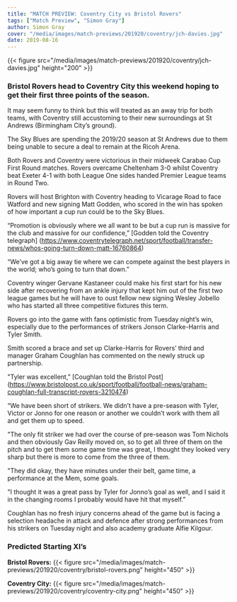 ```yaml
---
title: "MATCH PREVIEW: Coventry City vs Bristol Rovers"
tags: ["Match Preview", "Simon Gray"]
author: Simon Gray
cover: "/media/images/match-previews/201920/coventry/jch-davies.jpg"
date: 2019-08-16
---
```

{{< figure src="/media/images/match-previews/201920/coventry/jch-davies.jpg" height="200" >}}

### Bristol Rovers head to Coventry City this weekend hoping to get their first three points of the season.

It may seem funny to think but this will treated as an away trip for both teams, with Coventry still accustoming to their new surroundings at St Andrews (Birmingham City’s ground).

The Sky Blues are spending the 2019/20 season at St Andrews due to them being unable to secure a deal to remain at the Ricoh Arena. 

  <!--more-->

Both Rovers and Coventry were victorious in their midweek Carabao Cup First Round matches. Rovers overcame Cheltenham 3-0 whilst Coventry beat Exeter 4-1 with both League One sides handed Premier League teams in Round Two. 

Rovers will host Brighton with Coventry heading to Vicarage Road to face Watford and new signing Matt Godden, who scored in the win has spoken of how important a cup run could be to the Sky Blues.

“Promotion is obviously where we all want to be but a cup run is massive for the club and massive for our confidence,” [Godden told the Coventry telegraph] (https://www.coventrytelegraph.net/sport/football/transfer-news/whos-going-turn-down-matt-16760864)

“We’ve got a big away tie where we can compete against the best players in the world; who’s going to turn that down.”

Coventry winger Gervane Kastaneer could make his first start for his new side after recovering from an ankle injury that kept him out of the first two league games but he will have to oust fellow new signing Wesley Jobello who has started all three competitive fixtures this term.

<script src="https://www.buzzsprout.com/276671/1546672-build-up-coventry-city-a.js?player=small" type="text/javascript" charset="utf-8"></script>

Rovers go into the game with fans optimistic from Tuesday night’s win, especially due to the performances of strikers Jonson Clarke-Harris and Tyler Smith.

Smith scored a brace and set up Clarke-Harris for Rovers’ third and manager Graham Coughlan has commented on the newly struck up partnership.

"Tyler was excellent,” [Coughlan told the Bristol Post] (https://www.bristolpost.co.uk/sport/football/football-news/graham-coughlan-full-transcript-rovers-3210474) 

“We have been short of strikers. We didn’t have a pre-season with Tyler, Victor or Jonno for one reason or another we couldn’t work with them all and get them up to speed.

"The only fit striker we had over the course of pre-season was Tom Nichols and then obviously Gav Reilly moved on, so to get all three of them on the pitch and to get them some game time was great, I thought they looked very sharp but there is more to come from the three of them.

"They did okay, they have minutes under their belt, game time, a performance at the Mem, some goals.

"I thought it was a great pass by Tyler for Jonno’s goal as well, and I said it in the changing rooms I probably would have hit that myself.”

Coughlan has no fresh injury concerns ahead of the game but is facing a selection headache in attack and defence after strong performances from his strikers on Tuesday night and also academy graduate Alfie Kilgour.

### Predicted Starting XI’s

__Bristol Rovers:__
{{< figure src="/media/images/match-previews/201920/coventry/bristol-rovers.png" height="450" >}}

__Coventry City:__
{{< figure src="/media/images/match-previews/201920/coventry/coventry-city.png" height="450" >}}

<script async src="//pagead2.googlesyndication.com/pagead/js/adsbygoogle.js"></script>
<!-- GasCast Blog Ad -->
<ins class="adsbygoogle"
     style="display:block"
     data-ad-client="ca-pub-8805482732507166"
     data-ad-slot="7113725307"
     data-ad-format="auto"
     data-full-width-responsive="true"></ins>
<script>
(adsbygoogle = window.adsbygoogle || []).push({});
</script>